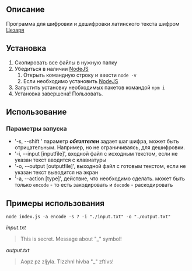 ## Описание
Программа для шифровки и дешифровки латинского текста шифром [Цезаря](https://ru.wikipedia.org/wiki/%D0%A8%D0%B8%D1%84%D1%80_%D0%A6%D0%B5%D0%B7%D0%B0%D1%80%D1%8F)

## Установка
1. Скопировать все файлы в нужную папку
2. Убедиться в наличии [NodeJS](https://nodejs.org)
    1. Открыть командную строку и ввести ```node -v```
    2. Если необходимо установить [NodeJS](https://nodejs.org)
3. Запустить установку необходимых пакетов командой ```npm i```
4. Установка завершена! Пользовать.

## Использование 

### Параметры запуска

* '-s, --shift <number>' параметр ***обязятелен*** задает шаг шифра, может быть отрицательным. Например, но не ограничиваясь, для дешифровки.
* '-i, --input [inputfile]', входной файл с исходным текстом, если не указан текст вводится с клавиатуры
* '-o, --output [outputfile]', выходной файл с готовым текстом, если не указан текст выводится на экран
* '-a, --action [type]', действие, что необходимо сделать. может быть только ```encode``` - то есть закодировать и ```decode``` - раскодировать

## Примеры использования
```node index.js -a encode -s 7 -i "./input.txt" -o "./output.txt"```

*input.txt* 
>This is secret. Message about "_" symbol!

*output.txt* 
>Aopz pz zljyla. Tlzzhnl hivba "_" zftivs!
